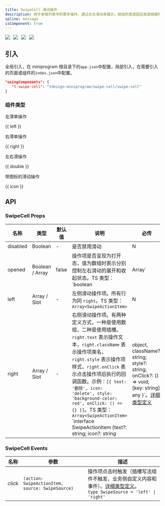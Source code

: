 ```yaml
---
title: SwipeCell 滑动操作
description: 用于承载列表中的更多操作，通过左右滑动来展示，按钮的宽度固定高度根据列表高度而变化。
spline: message
isComponent: true
---
```


<span class="coverages-badge" style="margin-right: 10px"><img src="https://img.shields.io/badge/coverages%3A%20lines-95%25-blue" /></span><span class="coverages-badge" style="margin-right: 10px"><img src="https://img.shields.io/badge/coverages%3A%20functions-83%25-blue" /></span><span class="coverages-badge" style="margin-right: 10px"><img src="https://img.shields.io/badge/coverages%3A%20statements-92%25-blue" /></span><span class="coverages-badge" style="margin-right: 10px"><img src="https://img.shields.io/badge/coverages%3A%20branches-100%25-blue" /></span>
## 引入

全局引入，在 miniprogram 根目录下的`app.json`中配置，局部引入，在需要引入的页面或组件的`index.json`中配置。

```json
"usingComponents": {
   "t-swipe-cell": "tdesign-miniprogram/swipe-cell/swipe-cell"
}
```

### 组件类型

左滑单操作

{{ left }}

右滑单操作

{{ right }}

左右滑操作

{{ double }}

带图标的滑动操作

{{ icon }}

## API
### SwipeCell Props

名称 | 类型 | 默认值 | 说明 | 必传
-- | -- | -- | -- | --
disabled | Boolean | - | 是否禁用滑动 | N
opened   | Boolean / Array | false  | 操作项是否呈现为打开态，值为数组时表示分别控制左右滑动的展开和收起状态。TS 类型：`boolean| Array<boolean>` | N   |
left | Array / Slot | - | 左侧滑动操作项。所有行为同 `right`。TS 类型：`Array<SwipeActionItem>` | N
right | Array / Slot | - | 右侧滑动操作项。有两种定义方式，一种是使用数组，二种是使用插槽。`right.text` 表示操作文本，`right.className` 表示操作项类名，`right.style` 表示操作项样式，`right.onClick` 表示点击操作项后执行的回调函数。示例：`[{ text: '删除', icon: 'delete', style: 'background-color: red', onClick: () => {} }]`。TS 类型：`Array<SwipeActionItem>` `interface SwipeActionItem {text?: string; icon?: string | object, className?: string; style?: string; onClick?: () => void; [key: string]: any }`。[详细类型定义](https://github.com/Tencent/tdesign-miniprogram/tree/develop/src/swipe-cell/type.ts) | N

### SwipeCell Events

名称 | 参数 | 描述
-- | -- | --
click | `(action: SwipeActionItem, source: SwipeSource)` | 操作项点击时触发（插槽写法组件不触发，业务侧自定义内容和事件）。[详细类型定义](https://github.com/Tencent/tdesign-miniprogram/tree/develop/src/swipe-cell/type.ts)。<br/>`type SwipeSource = 'left' \| 'right'`<br/>
